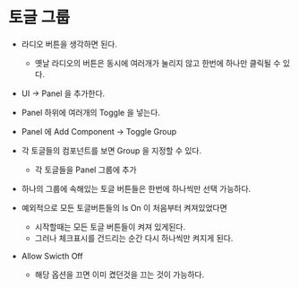 # 토글 그룹

- 라디오 버튼을 생각하면 된다.
  - 옛날 라디오의 버튼은 동시에 여러개가 눌리지 않고 한번에 하나만 클릭될 수 있다.
- UI -> Panel 을 추가한다.
- Panel 하위에 여러개의 Toggle 을 넣는다.
- Panel 에 Add Component -> Toggle Group
- 각 토글들의 컴포넌트를 보면 Group 을 지정할 수 있다.
  - 각 토글들을 Panel 그룹에 추가
- 하나의 그룹에 속해있는 토글 버튼들은 한번에 하나씩만 선택 가능하다.

- 예외적으로 모든 토글버튼들의 Is On 이 처음부터 켜져있었다면
  - 시작할때는 모든 토글 버튼들이 켜져 있게된다.
  - 그러나 체크표시를 건드리는 순간 다시 하나씩만 켜지게 된다.
- Allow Swicth Off
  - 해당 옵션을 끄면 이미 켰던것을 끄는 것이 가능하다.